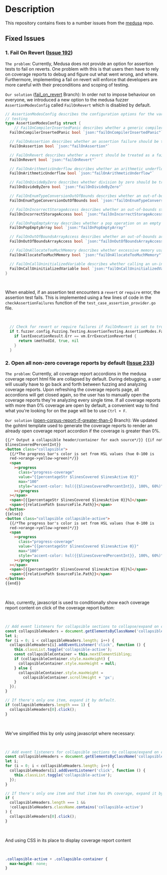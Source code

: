 # Description

This repository contains fixes to a number issues from the [medusa](https://github.com/crytic/medusa) repo.

## Fixed Issues

### 1. Fail On Revert ([Issue 192](https://github.com/crytic/medusa/issues/192))

`The problem`: Currently, Medusa does not provide an option for assertion tests to fail on reverts. One problem with this is that users then have to rely on coverage reports to debug and figure out what went wrong, and where. Furthermore, implementing a fail on revert will enforce that developers are more careful with their preconditions and scoping of testing.

`Our solution` ([fail_on_revert](https://github.com/brainycodelab/medusa-fork/tree/fail_on_revert) Branch): In order not to impose behaviour on everyone, we introduced a new option to the medusa fuzzer `AssertionModesConfig` called `FailOnRevert` which is disabled by default.

```go
// AssertionModesConfig describes the configuration options for the various modes that can be enabled for assertion
// testing
type AssertionModesConfig struct {
    // FailOnCompilerInsertedPanic describes whether a generic compiler inserted panic should be treated as a failing case
  FailOnCompilerInsertedPanic bool `json:"failOnCompilerInsertedPanic"`

  // FailOnAssertion describes whether an assertion failure should be treated as a failing case
  FailOnAssertion bool `json:"failOnAssertion"`

  // FailOnRevert describes whether a revert should be treated as a failing case
  FailOnRevert bool `json:"failOnRevert"`

  // FailOnArithmeticUnderflow describes whether an arithmetic underflow should be treated as a failing case
  FailOnArithmeticUnderflow bool `json:"failOnArithmeticUnderflow"`

  // FailOnDivideByZero describes whether division by zero should be treated as a failing case
  FailOnDivideByZero bool `json:"failOnDivideByZero"`

  // FailOnEnumTypeConversionOutOfBounds describes whether an out-of-bounds enum access should be treated as a failing case
  FailOnEnumTypeConversionOutOfBounds bool `json:"failOnEnumTypeConversionOutOfBounds"`

  // FailOnIncorrectStorageAccess describes whether an out-of-bounds storage access should be treated as a failing case
  FailOnIncorrectStorageAccess bool `json:"failOnIncorrectStorageAccess"`

  // FailOnPopEmptyArray describes whether a pop operation on an empty array should be treated as a failing case
  FailOnPopEmptyArray bool `json:"failOnPopEmptyArray"`

  // FailOnOutOfBoundsArrayAccess describes whether an out-of-bounds array access should be treated as a failing case
  FailOnOutOfBoundsArrayAccess bool `json:"failOnOutOfBoundsArrayAccess"`

  // FailOnAllocateTooMuchMemory describes whether excessive memory usage should be treated as a failing case
  FailOnAllocateTooMuchMemory bool `json:"failOnAllocateTooMuchMemory"`

  // FailOnCallUninitializedVariable describes whether calling an un-initialized variable should be treated as a failing case
  FailOnCallUninitializedVariable bool `json:"failOnCallUninitializedVariable"`
}
```

  <br />

When enabled, if an assertion test encounters a `revert` or `require` error, the assertion test fails. This is implemented using a few lines of code in the `checkAssertionFailures` function of the `test_case_assertion_provider.go` file.

  <br />

```go
  // Check for revert or require failures if FailOnRevert is set to true
  if t.fuzzer.config.Fuzzing.Testing.AssertionTesting.AssertionModes.FailOnRevert {
    if lastExecutionResult.Err == vm.ErrExecutionReverted {
      return &methodId, true, nil
    }
  }
```

### 2. Open all non-zero coverage reports by default ([Issue 233](https://github.com/crytic/medusa/issues/233))

`The problem`: Currently, all coverage report accordions in the medusa coverage report html file are collapsed by default. During debugging, a user will usually have to go back and forth between fuzzing and analyzing coverage reports. Upon refreshing the coverage reports page, all accordions will get closed again, so the user has to manually open the coverage reports they're analyzing every single time. If all coverage reports with more than 0% coverage are open by default, a convenient way to find what you're looking for on the page will be to use `Ctrl + F`.

`Our solution` ([open-corpus-report-if-greater-than-0](https://github.com/brainycodelab/medusa-fork/tree/open-corpus-report-if-greater-than-0) Branch): We updated the gohtml template used to generate the coverage reports to render an already open coverage report accordion if the coverage is greater than 0%.

```html
{{/* Output a collapsible header/container for each source*/}} {{if not
$linesCoveredPercentInt}}
<button class="collapsible">
  {{/*The progress bar's color is set from HSL values (hue 0-100 is
  red->orange->yellow->green)*/}}
  <span
    ><progress
      class="progress-coverage"
      value="{{percentageStr $linesCovered $linesActive 0}}"
      max="100"
      style="accent-color: hsl({{$linesCoveredPercentInt}}, 100%, 60%)"
    ></progress
  ></span>
  <span>[{{percentageStr $linesCovered $linesActive 0}}%]</span>
  <span>{{relativePath $sourceFile.Path}}</span>
</button>
{{else}}
<button class="collapsible collapsible-active">
  {{/*The progress bar's color is set from HSL values (hue 0-100 is
  red->orange->yellow->green)*/}}
  <span
    ><progress
      class="progress-coverage"
      value="{{percentageStr $linesCovered $linesActive 0}}"
      max="100"
      style="accent-color: hsl({{$linesCoveredPercentInt}}, 100%, 60%)"
    ></progress
  ></span>
  <span>[{{percentageStr $linesCovered $linesActive 0}}%]</span>
  <span>{{relativePath $sourceFile.Path}}</span>
</button>
{{end}}
```

<br />

Also, currently, javascript is used to conditionally show each coverage report content on click of the coverage report button:

<br />

```js
// Add event listeners for collapsible sections to collapse/expand on click.
const collapsibleHeaders = document.getElementsByClassName('collapsible');
let i;
for (i = 0; i < collapsibleHeaders.length; i++) {
  collapsibleHeaders[i].addEventListener('click', function () {
    this.classList.toggle('collapsible-active');
    const collapsibleContainer = this.nextElementSibling;
    if (collapsibleContainer.style.maxHeight) {
      collapsibleContainer.style.maxHeight = null;
    } else {
      collapsibleContainer.style.maxHeight =
        collapsibleContainer.scrollHeight + 'px';
    }
  });
}

// If there's only one item, expand it by default.
if (collapsibleHeaders.length === 1) {
  collapsibleHeaders[0].click();
}
```

<br />

We've simplified this by only using javascript where necessary:

<br />

```js
// Add event listeners for collapsible sections to collapse/expand on click.
const collapsibleHeaders = document.getElementsByClassName('collapsible');
let i;
for (i = 0; i < collapsibleHeaders.length; i++) {
  collapsibleHeaders[i].addEventListener('click', function () {
    this.classList.toggle('collapsible-active');
  });
}

// If there's only one item and that item has 0% coverage, expand it by default.
if (
  collapsibleHeaders.length === 1 &&
  !collapsibleHeaders.className.contains('collapsible-active')
) {
  collapsibleHeaders[0].click();
}
```

<br />

And using CSS in its place to display coverage report content

<br />

```css
.collapsible-active + .collapsible-container {
  max-height: none;
}
```
